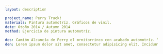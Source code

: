 ```yaml
---
layout: description

project_name: Perry Truck!
materials: Pintura automotríz. Gráficos de vinil.
date: Otoño 2014 / Autumn 2014
method: Ejercicio de pintura automotríz.

des: Camión Alcancía de Perry el ornitorrinco con acabado automotríz. Y gráficos de vinil.
den: Lorem ipsum dolor sit amet, consectetur adipisicing elit. Incidunt, iusto molestiae possimus sint dignissimos! Laudantium, dolore, vel, sint, labore optio perferendis illo dolorum similique soluta eum cupiditate assumenda consequatur maiores.
---
```

